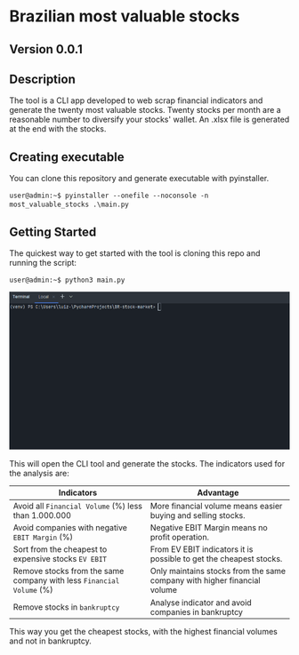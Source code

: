 # Brazilian most valuable stocks 

## Version 0.0.1

## Description

The tool is a CLI app developed to web scrap financial indicators and generate the twenty most valuable stocks.
Twenty stocks per month are a reasonable number to diversify your stocks' wallet.
An .xlsx file is generated at the end with the stocks.

## Creating executable

You can clone this repository and generate executable with pyinstaller.

```console
user@admin:~$ pyinstaller --onefile --noconsole -n most_valuable_stocks .\main.py
```

## Getting Started

The quickest way to get started with the tool is cloning this repo and running the script:

```console
user@admin:~$ python3 main.py
```

![br-stock-gif](docs/br_stock_usage.gif)


This will open the CLI tool and generate the stocks.
The indicators used for the analysis are:

| Indicators                                                           | Advantage                                                                |
|----------------------------------------------------------------------|--------------------------------------------------------------------------|
| Avoid all `Financial Volume` (%) less than 1.000.000                 | More financial volume means easier buying and selling stocks.            | 
| Avoid companies with negative `EBIT Margin` (%)                      | Negative EBIT Margin means no profit operation.                          |
| Sort from the cheapest to expensive stocks `EV EBIT`                 | From EV EBIT indicators it is possible to get the cheapest stocks.       |
| Remove stocks from the same company with less `Financial Volume` (%) | Only maintains stocks from the same company with higher financial volume |
| Remove stocks in `bankruptcy`                                        | Analyse indicator and avoid companies in bankruptcy                      |

This way you get the cheapest stocks, with the highest financial volumes and not in bankruptcy.
